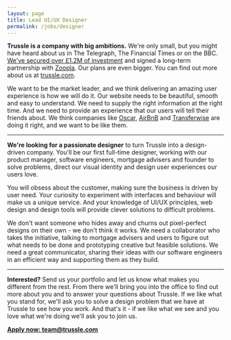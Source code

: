 ```yaml
---
layout: page
title: Lead UI/UX Designer
permalink: /jobs/designer
---
```


**Trussle is a company with big ambitions.** We're only small, but you might have heard about us in The Telegraph, The Financial Times or on the BBC. [We've secured over £1.2M of investment](http://techcrunch.com/2016/02/06/trussle/) and signed a long-term partnership with [Zoopla](http://www.zpg.co.uk/media/news-releases/zoopla-property-group-invests-leading-uk-proptech-start-ups). Our plans are even bigger. You can find out more about us at [trussle.com](https://trussle.com).

We want to be the market leader, and we think delivering an amazing user experience is how we will do it. Our website needs to be beautiful, smooth and easy to understand. We need to supply the right information at the right time. And we need to provide an experience that our users will tell their friends about. We think companies like [Oscar](https://www.hioscar.com/), [AirBnB](https://www.airbnb.co.uk/) and [Transferwise](https://transferwise.com/) are doing it right, and we want to be like them.

---

**We're looking for a passionate designer** to turn Trussle into a design-driven company. You'll be our first full-time designer, working with our product manager, software engineers, mortgage advisers and founder to solve problems, direct our visual identity and design user experiences our users love.

You will obsess about the customer, making sure the business is driven by user need. Your curiosity to experiment with interfaces and behaviour will make us a unique service. And your knowledge of UI/UX principles, web design and design tools will provide clever solutions to difficult problems.

We don't want someone who hides away and churns out pixel-perfect designs on their own - we don't think it works. We need a collaborator who takes the initiative, talking to mortgage advisers and users to figure out what needs to be done and prototyping creative but feasible solutions. We need a great communicator, sharing their ideas with our software engineers in an efficient way and supporting them as they build.

---

**Interested?** Send us your portfolio and let us know what makes you different from the rest. From there we'll bring you into the office to find out more about you and to answer your questions about Trussle. If we like what you stand for, we'll ask you to solve a design problem that we have at Trussle to see how you work. And that's it - if we like what we see and you love what we're doing we'll ask you to join us.

[**Apply now: team@trussle.com**](mailto:team@trussle.com)
